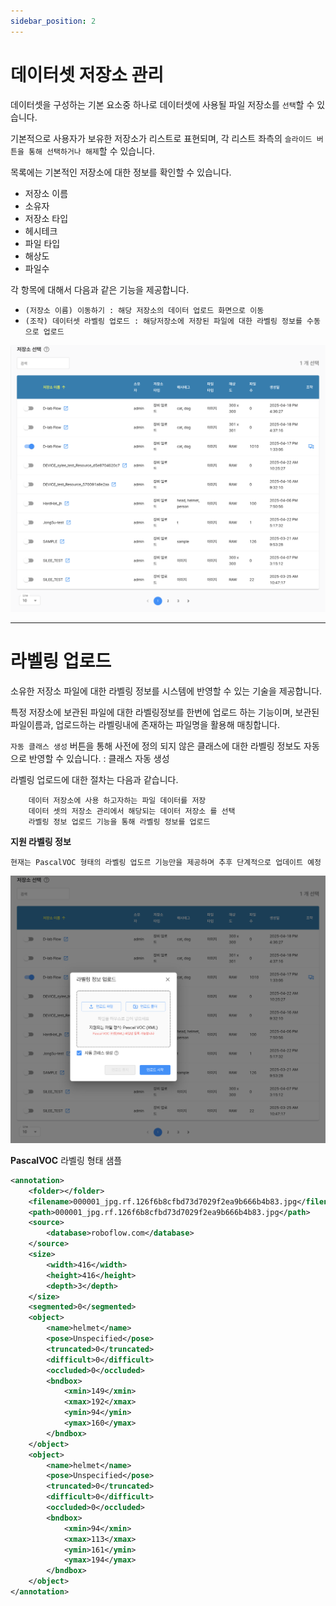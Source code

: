```yaml
---
sidebar_position: 2
---
```


# 데이터셋 저장소 관리

데이터셋을 구성하는 기본 요소중 하나로 데이터셋에 사용될 파일 저장소를 `선택`할 수 있습니다.

기본적으로 사용자가 보유한 저장소가 리스트로 표현되며, 각 리스트 좌측의 `슬라이드 버튼을 통해 선택하거나 해제`할 수 있습니다.

목록에는 기본적인 저장소에 대한 정보를 확인할 수 있습니다.

- 저장소 이름
- 소유자
- 저장소 타입
- 헤시테크
- 파일 타입
- 해상도
- 파일수

각 항목에 대해서 다음과 같은 기능을 제공합니다.

- `(저장소 이름) 이동하기 : 해당 저장소의 데이터 업로드 화면으로 이동`
- `(조작) 데이터셋 라벨링 업로드 : 해당저장소에 저장된 파일에 대한 라벨링 정보를 수동으로 업로드`


![](./img/dataset_resource_list.png)
***

# 라벨링 업로드

소유한 저장소 파일에 대한 라벨링 정보를 시스템에 반영할 수 있는 기술을 제공합니다.

특정 저장소에 보관된 파일에 대한 라벨링정보를 한번에 업로드 하는 기능이며, 보관된 파일이름과, 업로드하는 라벨링내에 존재하는 파일명을 활용해 매칭합니다.

`자동 클래스 생성` 버튼을 통해 사전에 정의 되지 않은 클래스에 대한 라벨링 정보도 자동으로 반영할 수 있습니다. : 클래스 자동 생성

라벨링 업로드에 대한 절차는 다음과 같습니다.

```
    데이터 저장소에 사용 하고자하는 파일 데이터를 저장
    데이터 셋의 저장소 관리에서 해당되는 데이터 저장소 를 선택
    라벨링 정보 업로드 기능을 통해 라벨링 정보를 업로드 
```

**지원 라벨링 정보**

`현재는 PascalVOC 형태의 라벨링 업도르 기능만을 제공하며 추후 단계적으로 업데이트 예정`


![](./img/dataset_resource_labeling_upload.png)


**PascalVOC** 라벨링 형태 샘플

```pascalvoc.xml 샘플
<annotation>
	<folder></folder>
	<filename>000001_jpg.rf.126f6b8cfbd73d7029f2ea9b666b4b83.jpg</filename>
	<path>000001_jpg.rf.126f6b8cfbd73d7029f2ea9b666b4b83.jpg</path>
	<source>
		<database>roboflow.com</database>
	</source>
	<size>
		<width>416</width>
		<height>416</height>
		<depth>3</depth>
	</size>
	<segmented>0</segmented>
	<object>
		<name>helmet</name>
		<pose>Unspecified</pose>
		<truncated>0</truncated>
		<difficult>0</difficult>
		<occluded>0</occluded>
		<bndbox>
			<xmin>149</xmin>
			<xmax>192</xmax>
			<ymin>94</ymin>
			<ymax>160</ymax>
		</bndbox>
	</object>
	<object>
		<name>helmet</name>
		<pose>Unspecified</pose>
		<truncated>0</truncated>
		<difficult>0</difficult>
		<occluded>0</occluded>
		<bndbox>
			<xmin>94</xmin>
			<xmax>113</xmax>
			<ymin>161</ymin>
			<ymax>194</ymax>
		</bndbox>
	</object>
</annotation>

```